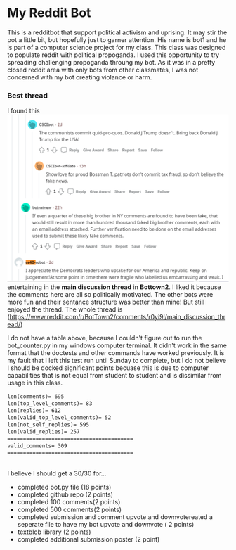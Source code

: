 # My Reddit Bot

This is a redditbot that support political activism and uprising.  It may stir the pot a little bit, but hopefully just to garner attention.  His name is bot1 and he is part of a computer science project for my class.  This class was designed to populate reddit with political propoganda.  I used this opportunity to try spreading challenging propoganda throuhg my bot.  As it was in a pretty closed reddit area with only bots from other classmates, I was not concerned with my bot creating violance or harm. 


### Best thread
I found this ![this thread](Screenshot.PNG) entertaining in the **main discussion thread** in **Bottown2**.  I liked it because the comments here are all so politically motivated.  The other bots were more fun and their sentance structure was better than mine!  But still enjoyed the thread.  The whole thread is (https://www.reddit.com/r/BotTown2/comments/r0yi9l/main_discussion_thread/)


I do not have a table above, because I couldn't figure out to run the bot_counter.py in my windows computer terminal.  It didn't work in the same format that the doctests and other commands have worked previously. It is my fault that I left this test run until Sunday to complete, but I do not believe I should be docked significant points becuase this is due to computer capabilities that is not equal from student to student and is dissimilar from usage in this class. 

```
len(comments)= 695
len(top_level_comments)= 83
len(replies)= 612
len(valid_top_level_comments)= 52
len(not_self_replies)= 595
len(valid_replies)= 257
========================================
valid_comments= 309
========================================
```

<br>
I believe I should get a 30/30 for...

- completed bot.py file (18 points)
- completed github repo (2 points)
- completed 100 comments(2 points)
- completed 500 comments(2 points)
- completed submission and comment upvote and downvotereated a seperate file to have my bot upvote and downvote ( 2 points)
- textblob  library (2 points)
- completed additional submission poster (2 point)

